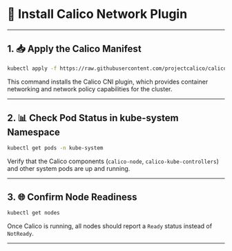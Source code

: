 # 🐆 Install Calico Network Plugin

---

## 1. 📥 Apply the Calico Manifest

```bash
kubectl apply -f https://raw.githubusercontent.com/projectcalico/calico/v3.30.0/manifests/calico.yaml
```

This command installs the Calico CNI plugin, which provides container networking and network policy capabilities for the cluster.

---

## 2. 📊 Check Pod Status in kube-system Namespace

```bash
kubectl get pods -n kube-system
```

Verify that the Calico components (`calico-node`, `calico-kube-controllers`) and other system pods are up and running.

---

## 3. 🌐 Confirm Node Readiness

```bash
kubectl get nodes
```

Once Calico is running, all nodes should report a `Ready` status instead of `NotReady`.

---
